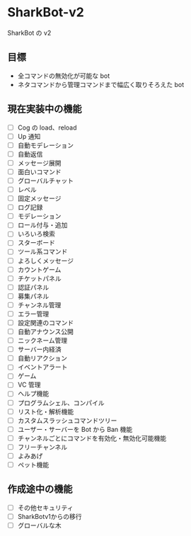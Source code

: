 # SharkBot-v2

SharkBot の v2

## 目標

- 全コマンドの無効化が可能な bot
- ネタコマンドから管理コマンドまで幅広く取りそろえた bot

## 現在実装中の機能

- [ ] Cog の load、reload
- [ ] Up 通知
- [ ] 自動モデレーション
- [ ] 自動返信
- [ ] メッセージ展開
- [ ] 面白いコマンド
- [ ] グローバルチャット
- [ ] レベル
- [ ] 固定メッセージ
- [ ] ログ記録
- [ ] モデレーション
- [ ] ロール付与・追加
- [ ] いろいろ検索
- [ ] スターボード
- [ ] ツール系コマンド
- [ ] よろしくメッセージ
- [ ] カウントゲーム
- [ ] チケットパネル
- [ ] 認証パネル
- [ ] 募集パネル
- [ ] チャンネル管理
- [ ] エラー管理
- [ ] 設定関連のコマンド
- [ ] 自動アナウンス公開
- [ ] ニックネーム管理
- [ ] サーバー内経済
- [ ] 自動リアクション
- [ ] イベントアラート
- [ ] ゲーム
- [ ] VC 管理
- [ ] ヘルプ機能
- [ ] プログラムシェル、コンパイル
- [ ] リスト化・解析機能
- [ ] カスタムスラッシュコマンドツリー
- [ ] ユーザー・サーバーを Bot から Ban 機能
- [ ] チャンネルごとにコマンドを有効化・無効化可能機能
- [ ] フリーチャンネル
- [ ] よみあげ
- [ ] ペット機能

## 作成途中の機能

- [ ] その他セキュリティ
- [ ] SharkBotv1からの移行
- [ ] グローバルな木
